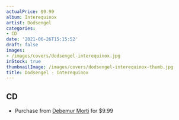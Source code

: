 ```yaml
---
actualPrice: $9.99
album: Interequinox
artist: Dodsengel
categories:
- CD
date: '2021-06-26T15:15:52'
draft: false
images:
- /images/covers/dodsengel-interequinox.jpg
inStock: true
thumbnailImage: /images/covers/dodsengel-interequinox-thumb.jpg
title: Dodsengel - Interequinox
---
```


## CD
* Purchase from [Debemur Morti](https://debemurmorti.aisamerch.com/item/74789) for $9.99
